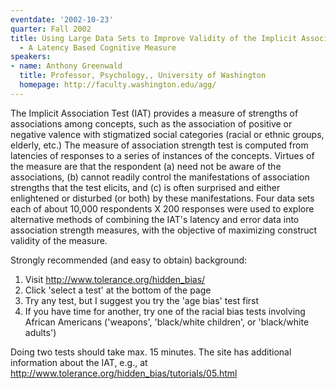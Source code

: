 ```yaml
---
eventdate: '2002-10-23'
quarter: Fall 2002
title: Using Large Data Sets to Improve Validity of the Implicit Association Test
  - A Latency Based Cognitive Measure
speakers:
- name: Anthony Greenwald
  title: Professor, Psychology,, University of Washington
  homepage: http://faculty.washington.edu/agg/
---
```

The Implicit Association Test (IAT) provides a measure of strengths of associations among concepts, such as the association of positive or negative valence with stigmatized social categories (racial or ethnic groups, elderly, etc.) The measure of association strength test is computed from latencies of responses to a series of instances of the concepts. Virtues of the measure are that the respondent (a) need not be aware of the associations, (b) cannot readily control the manifestations of association strengths that the test elicits, and (c) is often surprised and either enlightened or disturbed (or both) by these manifestations. Four data sets each of about 10,000 respondents X 200 responses were used to explore alternative methods of combining the IAT's latency and error data into association strength measures, with the objective of maximizing construct validity of the measure.

Strongly recommended (and easy to obtain) background:

1. Visit http://www.tolerance.org/hidden_bias/
2. Click 'select a test' at the bottom of the page
3. Try any test, but I suggest you try the 'age bias' test first
4. If you have time for another, try one of the racial bias tests involving African Americans ('weapons', 'black/white children', or 'black/white adults')

Doing two tests should take max. 15 minutes. The site has additional information about the IAT, e.g., at http://www.tolerance.org/hidden_bias/tutorials/05.html